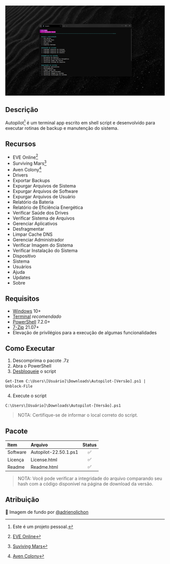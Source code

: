 ![](https://github.com/2uj1m28ohz/autopilot/blob/main/Screenshot.png)

## Descrição
Autopilot[^1] é um terminal app escrito em shell script e desenvolvido para executar rotinas de backup e manutenção do sistema.

## Recursos
- EVE Online[^2]
- Surviving Mars[^3]
- Aven Colony[^4]
- Drivers
- Exportar Backups
- Expurgar Arquivos de Sistema
- Expurgar Arquivos de Software
- Expurgar Arquivos de Usuário
- Relatório da Bateria
- Relatório de Eficiência Energética
- Verificar Saúde dos Drives
- Verificar Sistema de Arquivos
- Gerenciar Aplicativos
- Desfragmentar
- Limpar Cache DNS
- Gerenciar Administrador
- Verificar Imagem do Sistema
- Verificar Instalação do Sistema
- Dispositivo
- Sistema
- Usuários
- Ajuda
- Updates
- Sobre

## Requisitos
- [Windows](https://www.microsoft.com/windows) 10+
- [Terminal](https://www.github.com/microsoft/terminal) *recomendado*
- [PowerShell](https://www.github.com/powershell/powershell) 7.2.0+
- [7-Zip](https://www.7-zip.org) 21.07+
- Elevação de privilégios para a execução de algumas funcionalidades

## Como Executar
1. Descomprima o pacote .7z
2. Abra o PowerShell
3. [Desbloqueie](https://docs.microsoft.com/pt-br/powershell/module/microsoft.powershell.utility/unblock-file) o script
```
Get-Item C:\Users\[Usuário]\Downloads\Autopilot-[Versão].ps1 | Unblock-File
```
4. Execute o script
```
C:\Users\[Usuário]\Downloads\Autopilot-[Versão].ps1
```
>NOTA: Certifique-se de informar o local correto do script.

## Pacote
|Item|Arquivo|Status|
|:---|:---|:---:|
|Software|Autopilot-22.50.1.ps1|:white_check_mark:|
|Licença|License.html|:white_check_mark:|
|Readme|Readme.html|:white_check_mark:|
>NOTA: Você pode verificar a integridade do arquivo comparando seu hash com a código disponível na página de download da versão.

## Atribuição
:sunrise_over_mountains: Imagem de fundo por [@adrienolichon](https://unsplash.com/photos/RCAhiGJsUUE)

[^1]:Este é um projeto pessoal.
[^2]:[EVE Online](https://www.eveonline.com)
[^3]:[Suviving Mars](https://www.survivingmars.com)
[^4]:[Aven Colony](https://www.team17.com/games/aven-colony)
